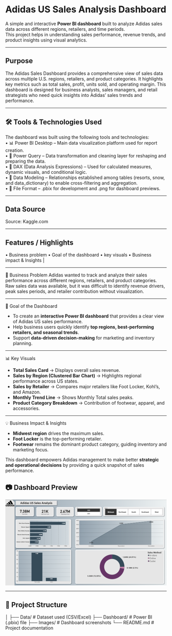 # Adidas US Sales Analysis Dashboard

A simple and interactive **Power BI dashboard** built to analyze Adidas sales data across different regions, retailers, and time periods.  
This project helps in understanding sales performance, revenue trends, and product insights using visual analytics.

---

## Purpose
The Adidas Sales Dashboard provides a comprehensive view of sales data across multiple U.S. regions, retailers, and product categories. It highlights key metrics such as total sales, profit, units sold, and operating margin.
This dashboard is designed for business analysts, sales managers, and retail strategists who need quick insights into Adidas’ sales trends and performance.

---

## 🛠 Tools & Technologies Used
The dashboard was built using the following tools and technologies:<br>
•	📊 Power BI Desktop – Main data visualization platform used for report creation.<br>
•	📂 Power Query – Data transformation and cleaning layer for reshaping and preparing the data.<br>
•	🧠 DAX (Data Analysis Expressions) – Used for calculated measures, dynamic visuals, and conditional logic.<br>
•	📝 Data Modeling – Relationships established among tables (resorts, snow, and data_dictionary) to enable cross-filtering and aggregation.<br>
•	📁 File Format – .pbix for development and .png for dashboard previews.


---
## 	Data Source
Source: Kaggle.com 

---

## 	Features / Highlights 
•	Business problem
•	Goal of the dashboard
•	key visuals 
•	Business impact & Insights
|

---
 📌 Business Problem
Adidas wanted to track and analyze their sales performance across different regions, retailers, and product categories.  
Raw sales data was available, but it was difficult to identify revenue drivers, peak sales periods, and retailer contribution without visualization.

---

 🎯 Goal of the Dashboard
- To create an **interactive Power BI dashboard** that provides a clear view of Adidas US sales performance.  
- Help business users quickly identify **top regions, best-performing retailers, and seasonal trends**.  
- Support **data-driven decision-making** for marketing and inventory planning.

---

 📊  Key Visuals
- **Total Sales Card** → Displays overall sales revenue.  
- **Sales by Region (Clustered Bar Chart)** → Highlights regional performance across US states.  
- **Sales by Retailer** → Compares major retailers like Foot Locker, Kohl’s, and Amazon.  
- **Monthly Trend Line** → Shows Monthly Total sales  peaks.  
- **Product Category Breakdown** → Contribution of footwear, apparel, and accessories.

---

 💡 Business Impact & Insights
- **Midwest region** drives the maximum sales.  
- **Foot Locker** is the top-performing retailer.   
- **Footwear** remains the dominant product category, guiding inventory and marketing focus.  

This dashboard empowers Adidas management to make better **strategic and operational decisions** by providing a quick snapshot of sales performance.

## 📷 Dashboard Preview

![Dashboard Screenshot](https://github.com/Himanshu13188/Addidas-US-Sale-Analysis/blob/main/Adidas%20Sales.png)


---

## 📂 Project Structure
│
├── Data/ # Dataset used (CSV/Excel)
├── Dashboard/ # Power BI (.pbix) file
├── Images/ # Dashboard screenshots
└── README.md # Project documentation

